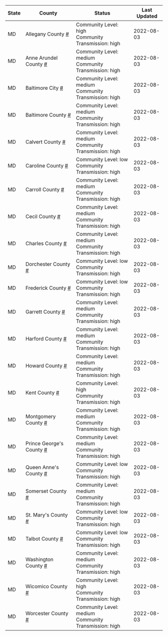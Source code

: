 State | County | Status | Last Updated
--- | --- | --- | --- 
MD | Allegany County <a href="#allegany_county">#</a> | <a name="allegany_county"></a>Community Level: high<br/>Community Transmission: high | 2022-08-03
MD | Anne Arundel County <a href="#anne_arundel_county">#</a> | <a name="anne_arundel_county"></a>Community Level: medium<br/>Community Transmission: high | 2022-08-03
MD | Baltimore City <a href="#baltimore_city">#</a> | <a name="baltimore_city"></a>Community Level: medium<br/>Community Transmission: high | 2022-08-03
MD | Baltimore County <a href="#baltimore_county">#</a> | <a name="baltimore_county"></a>Community Level: medium<br/>Community Transmission: high | 2022-08-03
MD | Calvert County <a href="#calvert_county">#</a> | <a name="calvert_county"></a>Community Level: medium<br/>Community Transmission: high | 2022-08-03
MD | Caroline County <a href="#caroline_county">#</a> | <a name="caroline_county"></a>Community Level: low<br/>Community Transmission: high | 2022-08-03
MD | Carroll County <a href="#carroll_county">#</a> | <a name="carroll_county"></a>Community Level: medium<br/>Community Transmission: high | 2022-08-03
MD | Cecil County <a href="#cecil_county">#</a> | <a name="cecil_county"></a>Community Level: medium<br/>Community Transmission: high | 2022-08-03
MD | Charles County <a href="#charles_county">#</a> | <a name="charles_county"></a>Community Level: medium<br/>Community Transmission: high | 2022-08-03
MD | Dorchester County <a href="#dorchester_county">#</a> | <a name="dorchester_county"></a>Community Level: low<br/>Community Transmission: high | 2022-08-03
MD | Frederick County <a href="#frederick_county">#</a> | <a name="frederick_county"></a>Community Level: low<br/>Community Transmission: high | 2022-08-03
MD | Garrett County <a href="#garrett_county">#</a> | <a name="garrett_county"></a>Community Level: medium<br/>Community Transmission: high | 2022-08-03
MD | Harford County <a href="#harford_county">#</a> | <a name="harford_county"></a>Community Level: medium<br/>Community Transmission: high | 2022-08-03
MD | Howard County <a href="#howard_county">#</a> | <a name="howard_county"></a>Community Level: medium<br/>Community Transmission: high | 2022-08-03
MD | Kent County <a href="#kent_county">#</a> | <a name="kent_county"></a>Community Level: high<br/>Community Transmission: high | 2022-08-03
MD | Montgomery County <a href="#montgomery_county">#</a> | <a name="montgomery_county"></a>Community Level: medium<br/>Community Transmission: high | 2022-08-03
MD | Prince George's County <a href="#prince_george's_county">#</a> | <a name="prince_george's_county"></a>Community Level: medium<br/>Community Transmission: high | 2022-08-03
MD | Queen Anne's County <a href="#queen_anne's_county">#</a> | <a name="queen_anne's_county"></a>Community Level: low<br/>Community Transmission: high | 2022-08-03
MD | Somerset County <a href="#somerset_county">#</a> | <a name="somerset_county"></a>Community Level: medium<br/>Community Transmission: high | 2022-08-03
MD | St. Mary's County <a href="#st._mary's_county">#</a> | <a name="st._mary's_county"></a>Community Level: low<br/>Community Transmission: high | 2022-08-03
MD | Talbot County <a href="#talbot_county">#</a> | <a name="talbot_county"></a>Community Level: low<br/>Community Transmission: high | 2022-08-03
MD | Washington County <a href="#washington_county">#</a> | <a name="washington_county"></a>Community Level: medium<br/>Community Transmission: high | 2022-08-03
MD | Wicomico County <a href="#wicomico_county">#</a> | <a name="wicomico_county"></a>Community Level: high<br/>Community Transmission: high | 2022-08-03
MD | Worcester County <a href="#worcester_county">#</a> | <a name="worcester_county"></a>Community Level: medium<br/>Community Transmission: high | 2022-08-03
